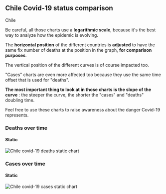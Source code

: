 ## Chile Covid-19 status comparison 

Chile



Be careful, all those charts use a **logarithmic scale**, because it's the best way to analyze how the epidemic is evolving.
 
The **horizontal position** of the different countries is **adjusted** to have the same fix number of deaths at the position in the graph, **for comparison purposes**.

The vertical position of the different curves is of course impacted too.

"Cases" charts are even more affected too because they use the same time offset that is used for "deaths".

**The most important thing to look at in those charts is the slope of the curve** : the steeper the curve, the shorter the "cases" and "deaths" doubling time.

Feel free to use these charts to raise awareness about the danger Covid-19 represents. 


 
### Deaths over time
 
#### Static
![Chile covid-19 deaths static chart](https://raw.githubusercontent.com/madlag/coronavirus_study/master/notebooks/graphs/2020-03-28/countries/Chile/2020-03-28_Chile_deaths.png "Chile covid-19 deaths static chart")   

 
### Cases over time
 
#### Static
![Chile covid-19 cases static chart](https://raw.githubusercontent.com/madlag/coronavirus_study/master/notebooks/graphs/2020-03-28/countries/Chile/2020-03-28_Chile_cases.png "Chile covid-19 cases static chart")   

